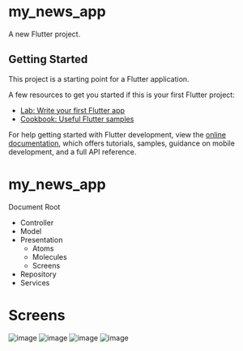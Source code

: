# my_news_app

A new Flutter project.

## Getting Started

This project is a starting point for a Flutter application.

A few resources to get you started if this is your first Flutter project:

- [Lab: Write your first Flutter app](https://docs.flutter.dev/get-started/codelab)
- [Cookbook: Useful Flutter samples](https://docs.flutter.dev/cookbook)

For help getting started with Flutter development, view the
[online documentation](https://docs.flutter.dev/), which offers tutorials,
samples, guidance on mobile development, and a full API reference.
# my_news_app
Document Root
- Controller 
- Model
- Presentation
    - Atoms
    - Molecules
    - Screens
- Repository 
- Services 


# Screens
![image](https://user-images.githubusercontent.com/81583629/227277893-dc0015eb-635e-4aa5-9400-c8a89e28f954.png)
![image](https://user-images.githubusercontent.com/81583629/227278043-d9ce41af-1124-47ea-bf01-e06dfce6ad47.png)
![image](https://user-images.githubusercontent.com/81583629/227278133-bf528bef-9b7b-45ce-a509-cf553524b657.png)
![image](https://user-images.githubusercontent.com/81583629/227278249-c9c20377-3812-4435-ae47-8761cb23ce9e.png)

